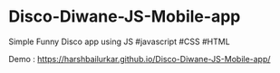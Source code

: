 # Disco-Diwane-JS-Mobile-app
Simple Funny Disco app using JS
#javascript #CSS #HTML

Demo : https://harshbailurkar.github.io/Disco-Diwane-JS-Mobile-app/
